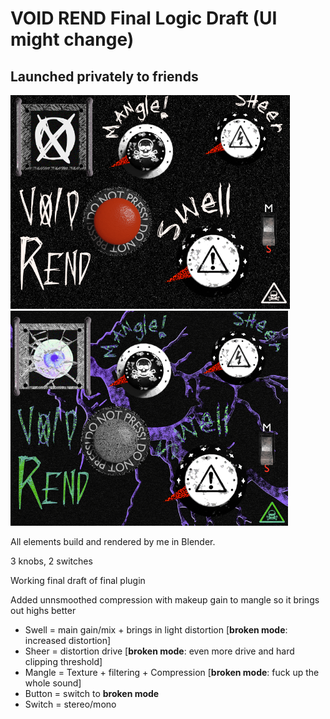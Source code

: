 # VOID REND Final Logic Draft (UI might change)
## Launched privately to friends
![Rend normal](resource/rend1.png)
![Rend broken](resource/rend2.png)

All elements build and rendered by me in Blender.


3 knobs, 2 switches

Working final draft of final plugin

Added unnsmoothed compression with makeup gain to mangle so it brings out highs better

* Swell = main gain/mix + brings in light distortion [**broken mode**: increased distortion] 
* Sheer = distortion drive [**broken mode**: even more drive and hard clipping threshold] 
* Mangle = Texture + filtering + Compression [**broken mode**: fuck up the whole sound] 
* Button = switch to **broken mode** 
* Switch = stereo/mono 


